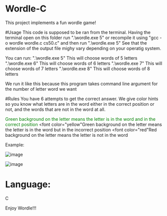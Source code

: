 # Wordle-C
This project implements a fun wordle game!

#Usage
This code is supposed to be ran from the terminal. Having the terminal open on this folder run ".\wordle.exe 5" or recompile it using "gcc -o  wordle wordle.c cs50.c" and then run ".\wordle.exe 5"
See that the extension of the output file mighy vary depending on your operatig system.

You can run:
".\wordle.exe 5" This will choose words of 5 letters
".\wordle.exe 6" This will choose words of 6 letters
".\wordle.exe 7" This will choose words of 7 letters
".\wordle.exe 8" This will choose words of 8 letters

We run it like this because this program takes command line argument for the number of letter word we want

#Rules
You have 6 attempts to get the correct answer.
We give color hints so you know what letters are in the word either in the correct position or not, and the words that are not in the word at all.

<font color="green">Green background on the letter means the letter is in the word and in the correct position</font>
<font color="yellow"Green background on the letter means the letter is in the word but in the incorrect position</font>
<font color="red"Red background on the letter means the letter is not in the word</font>

Example:

![image](https://github.com/lndmri/Wordle-C/assets/69853165/5ba4b899-3e79-4730-bf42-704731bc2bc4)

![image](https://github.com/lndmri/Wordle-C/assets/69853165/c698f744-e996-44a4-bf0e-d89800df047e)

# Language:
C

Enjoy Wordle!!!



